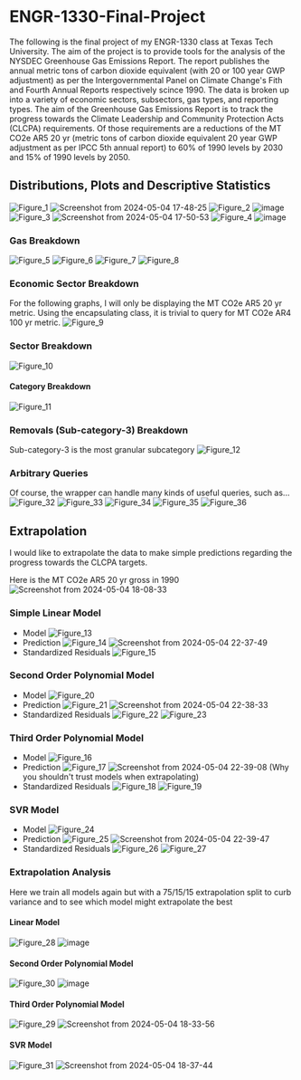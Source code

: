 # ENGR-1330-Final-Project
The following is the final project of my ENGR-1330 class at Texas Tech University. The aim of the project is to provide tools for the analysis of the NYSDEC Greenhouse Gas Emissions Report. The report publishes the annual metric tons of carbon dioxide equivalent (with 20 or 100 year GWP adjustment) as per the Intergovernmental Panel on Climate Change's Fith and Fourth Annual Reports respectively scince 1990. The data is broken up into a variety of economic sectors, subsectors, gas types, and reporting types. The aim of the Greenhouse Gas Emissions Report is to track the progress towards the Climate Leadership and Community Protection Acts (CLCPA) requirements. Of those requirements are a reductions of the MT CO2e AR5 20 yr (metric tons of carbon dioxide equivalent 20 year GWP adjustment as per IPCC 5th annual report) to 60% of 1990 levels by 2030 and 15% of 1990 levels by 2050.

## Distributions, Plots and Descriptive Statistics
![Figure_1](https://github.com/Colby-Coffman/ENGR-1330-Final-Project/assets/114829458/aa106dc0-3c73-4a80-b2c9-99384e560fc2)
![Screenshot from 2024-05-04 17-48-25](https://github.com/Colby-Coffman/ENGR-1330-Final-Project/assets/114829458/4409147a-f61a-41ad-8daa-9b648ac8fe4f)
![Figure_2](https://github.com/Colby-Coffman/ENGR-1330-Final-Project/assets/114829458/30f16d13-6501-4a61-99f2-e1b32fc8564c)
![image](https://github.com/Colby-Coffman/ENGR-1330-Final-Project/assets/114829458/908eeb19-7bbc-43a0-8298-718c25e48211)
![Figure_3](https://github.com/Colby-Coffman/ENGR-1330-Final-Project/assets/114829458/b3f88645-b679-4316-a74f-205dc416db5c)
![Screenshot from 2024-05-04 17-50-53](https://github.com/Colby-Coffman/ENGR-1330-Final-Project/assets/114829458/fb576710-765c-45b6-bbd7-fbc4c97bb155)
![Figure_4](https://github.com/Colby-Coffman/ENGR-1330-Final-Project/assets/114829458/458f27fb-f818-4888-a299-18a86efb0e38)
![image](https://github.com/Colby-Coffman/ENGR-1330-Final-Project/assets/114829458/b34705a0-1476-4716-9dd0-0aa11ebae939)
### Gas Breakdown
![Figure_5](https://github.com/Colby-Coffman/ENGR-1330-Final-Project/assets/114829458/588022d1-e02c-493b-9078-904a657a2583)
![Figure_6](https://github.com/Colby-Coffman/ENGR-1330-Final-Project/assets/114829458/3ec10509-7d8a-4eed-9d38-fd79f9c46c49)
![Figure_7](https://github.com/Colby-Coffman/ENGR-1330-Final-Project/assets/114829458/fe1e66e0-8510-4c9a-8133-72c6011df611)
![Figure_8](https://github.com/Colby-Coffman/ENGR-1330-Final-Project/assets/114829458/72d67c87-9335-45df-ad14-537567ca6351)

### Economic Sector Breakdown
For the following graphs, I will only be displaying the MT CO2e AR5 20 yr metric. Using the encapsulating class, it is trivial to query for MT CO2e AR4 100 yr metric.
![Figure_9](https://github.com/Colby-Coffman/ENGR-1330-Final-Project/assets/114829458/51257c48-b264-4293-a71b-8c3d2dca3401)
### Sector Breakdown
![Figure_10](https://github.com/Colby-Coffman/ENGR-1330-Final-Project/assets/114829458/b92b0bea-0f4f-482c-9401-317cc6c45055)
#### Category Breakdown
![Figure_11](https://github.com/Colby-Coffman/ENGR-1330-Final-Project/assets/114829458/57c9c04f-bac0-4c55-ae3f-2f2e312902bc)
### Removals (Sub-category-3) Breakdown
Sub-category-3 is the most granular subcategory
![Figure_12](https://github.com/Colby-Coffman/ENGR-1330-Final-Project/assets/114829458/7ca3b709-dc40-438e-927f-00d3e3833e00)
### Arbitrary Queries
Of course, the wrapper can handle many kinds of useful queries, such as...
![Figure_32](https://github.com/Colby-Coffman/ENGR-1330-Final-Project/assets/114829458/01623c3a-fb0d-4904-aaa8-2c81d6c5e7f4)
![Figure_33](https://github.com/Colby-Coffman/ENGR-1330-Final-Project/assets/114829458/2686c135-7f6f-47ea-af54-70ed6f073ecd)
![Figure_34](https://github.com/Colby-Coffman/ENGR-1330-Final-Project/assets/114829458/51846303-4eae-41aa-ac14-0f40084a3295)
![Figure_35](https://github.com/Colby-Coffman/ENGR-1330-Final-Project/assets/114829458/c0c246df-80f8-4b90-8b32-c5cf6e02091b)
![Figure_36](https://github.com/Colby-Coffman/ENGR-1330-Final-Project/assets/114829458/302139cc-53da-4de3-977d-eacbacdc282b)

## Extrapolation
I would like to extrapolate the data to make simple predictions regarding the progress towards the CLCPA targets.

Here is the MT CO2e AR5 20 yr gross in 1990
![Screenshot from 2024-05-04 18-08-33](https://github.com/Colby-Coffman/ENGR-1330-Final-Project/assets/114829458/e8e696a6-7d53-42ad-8f6f-b2e497d56db0)
### Simple Linear Model
- Model
![Figure_13](https://github.com/Colby-Coffman/ENGR-1330-Final-Project/assets/114829458/a0ef5dd0-8ce2-4877-8257-89ab1c4394e5)
- Prediction
![Figure_14](https://github.com/Colby-Coffman/ENGR-1330-Final-Project/assets/114829458/92c5cee1-a9ab-4079-af39-139e349eb397)
![Screenshot from 2024-05-04 22-37-49](https://github.com/Colby-Coffman/ENGR-1330-Final-Project/assets/114829458/29283fa3-dbeb-4e59-8ae5-8623d6c025a2)
- Standardized Residuals
![Figure_15](https://github.com/Colby-Coffman/ENGR-1330-Final-Project/assets/114829458/5ae2ead6-598a-40df-9a20-b8428955c1cb)
### Second Order Polynomial Model
- Model
![Figure_20](https://github.com/Colby-Coffman/ENGR-1330-Final-Project/assets/114829458/f143ae72-dead-4c17-b3a1-639a4d8c762d)
- Prediction
![Figure_21](https://github.com/Colby-Coffman/ENGR-1330-Final-Project/assets/114829458/019470fa-4825-411d-867e-8fc571be2d53)
![Screenshot from 2024-05-04 22-38-33](https://github.com/Colby-Coffman/ENGR-1330-Final-Project/assets/114829458/a00e303e-666f-4b4e-a41d-4497c86e0fc6)
- Standardized Residuals
![Figure_22](https://github.com/Colby-Coffman/ENGR-1330-Final-Project/assets/114829458/c0e14773-ba78-4144-bef9-348ffcd92853)
![Figure_23](https://github.com/Colby-Coffman/ENGR-1330-Final-Project/assets/114829458/e49923b2-a3c1-474c-bd40-3f5db1caae13)
### Third Order Polynomial Model
- Model
![Figure_16](https://github.com/Colby-Coffman/ENGR-1330-Final-Project/assets/114829458/86836ba3-83d5-4e04-a6eb-6173c40707e7)
- Prediction
![Figure_17](https://github.com/Colby-Coffman/ENGR-1330-Final-Project/assets/114829458/16e8dde8-d591-42a8-bbe7-27544f20f9ba)
![Screenshot from 2024-05-04 22-39-08](https://github.com/Colby-Coffman/ENGR-1330-Final-Project/assets/114829458/873e754d-e440-4fa3-9650-f1e47048281b)
(Why you shouldn't trust models when extrapolating)
- Standardized Residuals
![Figure_18](https://github.com/Colby-Coffman/ENGR-1330-Final-Project/assets/114829458/0e25636f-b512-4313-90f1-f24e4169539f)
![Figure_19](https://github.com/Colby-Coffman/ENGR-1330-Final-Project/assets/114829458/ddc58899-2ae0-46f1-8d42-fe5c72bd021a)
### SVR Model
- Model
![Figure_24](https://github.com/Colby-Coffman/ENGR-1330-Final-Project/assets/114829458/999c314c-be3c-4148-8c85-418bdfc6f47b)
- Prediction
![Figure_25](https://github.com/Colby-Coffman/ENGR-1330-Final-Project/assets/114829458/81b02a63-ca00-48b4-8884-44387999a83f)
![Screenshot from 2024-05-04 22-39-47](https://github.com/Colby-Coffman/ENGR-1330-Final-Project/assets/114829458/5f6bf3e3-491d-41ff-ae50-8002ef946ae5)
- Standardized Residuals
![Figure_26](https://github.com/Colby-Coffman/ENGR-1330-Final-Project/assets/114829458/49974430-40e1-412c-be96-14c9d917a5b2)
![Figure_27](https://github.com/Colby-Coffman/ENGR-1330-Final-Project/assets/114829458/723d9775-bd78-4f67-9e1f-7810e6de3a99)
### Extrapolation Analysis
Here we train all models again but with a 75/15/15 extrapolation split to curb variance and to see which model might extrapolate the best
#### Linear Model
![Figure_28](https://github.com/Colby-Coffman/ENGR-1330-Final-Project/assets/114829458/4e68b01a-533b-4ec6-96e5-2d5ca662b5e6)
![image](https://github.com/Colby-Coffman/ENGR-1330-Final-Project/assets/114829458/a44f8e66-8bcb-40bb-91ee-1084c0f91beb)
#### Second Order Polynomial Model
![Figure_30](https://github.com/Colby-Coffman/ENGR-1330-Final-Project/assets/114829458/8c3360f7-3ffc-48b6-afaf-a08bc2cf9dd8)
![image](https://github.com/Colby-Coffman/ENGR-1330-Final-Project/assets/114829458/b968fe84-6c01-4a11-8d1d-131bd98cea7c)
#### Third Order Polynomial Model
![Figure_29](https://github.com/Colby-Coffman/ENGR-1330-Final-Project/assets/114829458/0d5d4561-7e30-4d82-8980-01c1633ee3fc)
![Screenshot from 2024-05-04 18-33-56](https://github.com/Colby-Coffman/ENGR-1330-Final-Project/assets/114829458/b3090b91-f2f1-4ac7-a070-a1e19aa89ec4)
#### SVR Model
![Figure_31](https://github.com/Colby-Coffman/ENGR-1330-Final-Project/assets/114829458/52dbc33c-1073-4050-a804-edfafb839d12)
![Screenshot from 2024-05-04 18-37-44](https://github.com/Colby-Coffman/ENGR-1330-Final-Project/assets/114829458/80a63e01-3a53-4365-997a-9a6f2d5c36f4)
